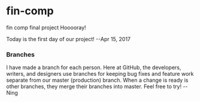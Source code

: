 # fin-comp
fin comp final project
Hooooray!

Today is the first day of our project! --Apr 15, 2017

### Branches
I have made a branch for each person. Here at GitHub, the developers, writers, and designers use branches for keeping bug fixes and feature work separate from our master (production) branch. When a change is ready is other branches, they merge their branches into master. 
Feel free to try! -- Ning
